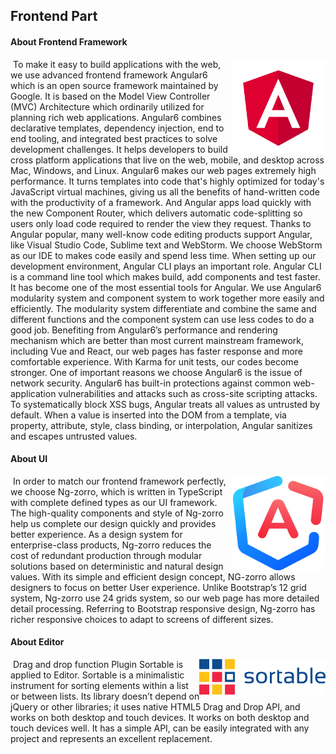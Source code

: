## Frontend Part
#### About Frontend Framework 
<img style="float: right; width:30%" src=Angular.svg>
​	To make it easy to build applications with the web, we use advanced frontend framework Angular6 which is an open source framework maintained by Google. It is based on the Model View Controller (MVC) Architecture which ordinarily utilized for planning rich web applications. Angular6 combines declarative templates, dependency injection, end to end tooling, and integrated best practices to solve development challenges. It helps developers to build cross platform applications that live on the web, mobile, and desktop across Mac, Windows, and Linux.
​	Angular6 makes our web pages extremely high performance. It turns templates into code that's highly optimized for today's JavaScript virtual machines, giving us all the benefits of hand-written code with the productivity of a framework. And Angular apps load quickly with the new Component Router, which delivers automatic code-splitting so users only load code required to render the view they request.
​	Thanks to Angular popular, many well-know code editing products support Angular, like Visual Studio Code, Sublime text and WebStorm. We choose WebStorm as our IDE to makes code easily and spend less time. 
​	When setting up our development environment, Angular CLI plays an important role. Angular CLI is a command line tool which makes build, add components and test faster. It has become one of the most essential tools for Angular.
​	We use Angular6 modularity system and component system to work together more easily and efficiently. The modularity system differentiate and combine the same and different functions and the component system can use less codes to do a good job. Benefiting from Angular6’s performance and rendering mechanism which are better than most current mainstream framework,  including Vue and React, our web pages has faster response and more comfortable experience. With Karma for unit tests, our codes become stronger.
​	One of important reasons we choose Angular6 is the issue of network security. Angular6 has built-in protections against common web-application vulnerabilities and attacks such as cross-site scripting attacks. To systematically block XSS bugs, Angular treats all values as untrusted by default. When a value is inserted into the DOM from a template, via property, attribute, style, class binding, or interpolation, Angular sanitizes and escapes untrusted values.

#### About UI
<img style="float: right; width:30%" src=Ng-zorro.svg>
​	In order to match our frontend framework perfectly, we choose Ng-zorro, which is written in TypeScript with complete defined types as our UI framework. The high-quality components and style of Ng-zorro help us complete our design quickly and provides better experience. 
​	As a design system for enterprise-class products, Ng-zorro reduces the cost of redundant production through modular solutions based on deterministic and natural design values. With its simple and efficient design concept, NG-zorro allows designers to focus on better User      experience.
​	Unlike Bootstrap’s 12 grid system, Ng-zorro use 24 grids system, so our web page has more detailed detail processing. Referring to Bootstrap responsive design, Ng-zorro has richer responsive choices to adapt to screens of different sizes. 

#### About Editor
<img style="float: right; width:40%" src=sortable.png>
​	Drag and drop function Plugin Sortable is applied to Editor. Sortable is a minimalistic instrument for sorting elements within a list or between lists. Its library doesn’t depend on jQuery or other libraries; it uses native HTML5 Drag and Drop API, and works on both desktop and touch devices. It  works on both desktop and touch devices well. It has a simple API, can be easily integrated with any project and represents an excellent replacement.
